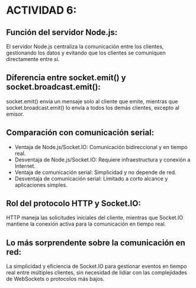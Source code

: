 # ACTIVIDAD 6:
## Función del servidor Node.js: 
El servidor Node.js centraliza la comunicación entre los clientes, gestionando los datos y evitando que los clientes se comuniquen directamente entre sí.
## Diferencia entre socket.emit() y socket.broadcast.emit(): 
socket.emit() envía un mensaje solo al cliente que emite, mientras que socket.broadcast.emit() lo envía a todos los demás clientes, excepto al emisor.
## Comparación con comunicación serial:
* Ventaja de Node.js/Socket.IO: Comunicación bidireccional y en tiempo real.
* Desventaja de Node.js/Socket.IO: Requiere infraestructura y conexión a Internet.
* Ventaja de comunicación serial: Simplicidad y no depende de red.
* Desventaja de comunicación serial: Limitado a corto alcance y aplicaciones simples.
## Rol del protocolo HTTP y Socket.IO:
HTTP maneja las solicitudes iniciales del cliente, mientras que Socket.IO mantiene la conexión activa para la comunicación en tiempo real.
## Lo más sorprendente sobre la comunicación en red:
La simplicidad y eficiencia de Socket.IO para gestionar eventos en tiempo real entre múltiples clientes, sin necesidad de lidiar con las complejidades de WebSockets o protocolos más bajos.

